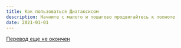 ```yaml
---
title: Как пользоваться Диатаксисом
description: Начните с малого и пошагово продвигайтесь к полноте
date: 2021-01-01
---
```


[Перевод еще не окончен](https://github.com/DeFUCC/diataxis-documentation-framework/blob/main/how-to-use-diataxis.md)
